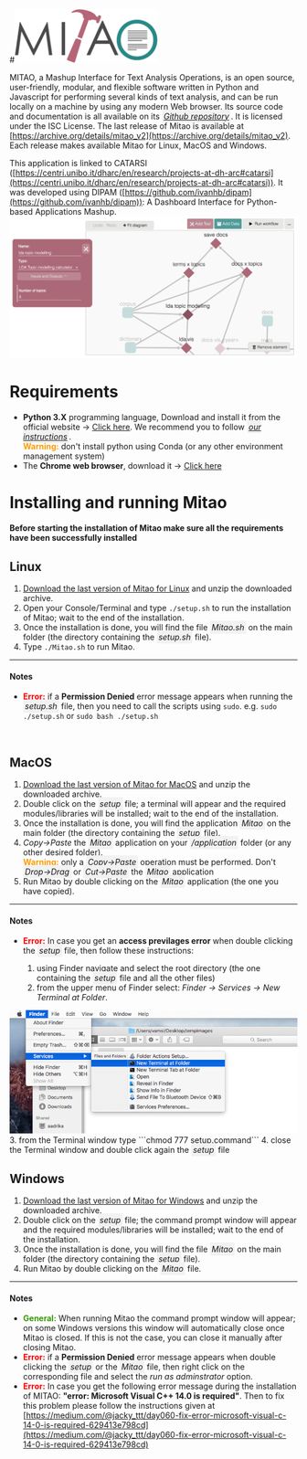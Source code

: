 <link rel="stylesheet" href="https://use.fontawesome.com/releases/v5.6.1/css/all.css" crossorigin="anonymous">

#<img src="doc/mitao_logo.png" alt="logo" width="250"/>

MITAO, a Mashup Interface for Text Analysis Operations, is an open source, user-friendly, modular, and flexible software written in Python and Javascript for performing several kinds of text analysis, and can be run locally on a machine by using any modern Web browser. Its source code and documentation is all available on its <i style="padding: 3px; background-color: #F2F2F2" class="fab fa-github"> <a href="https://github.com/catarsi/mitao">Github repository</a></i>. It is licensed under the ISC License. The last release of Mitao is available at [https://archive.org/details/mitao_v2](https://archive.org/details/mitao_v2). Each release makes available Mitao for Linux, MacOS and Windows.

This application is linked to CATARSI ([https://centri.unibo.it/dharc/en/research/projects-at-dh-arc#catarsi](https://centri.unibo.it/dharc/en/research/projects-at-dh-arc#catarsi)). It was developed using DIPAM  ([https://github.com/ivanhb/dipam](https://github.com/ivanhb/dipam)): A Dashboard Interface for Python-based Applications Mashup.
<img src="doc/mitao_screenshot.png" alt="screen"/>  

# Requirements
* **Python 3.X** programming language, Download and install it from the official website -> [Click here](https://www.python.org/downloads/). We recommend you to follow <i style="padding: 3px; background-color: #F2F2F2" class="fas fa-file"> <a href="doc/python_installation.pdf">our instructions</a></i>.<br><b style="color:#ff9a00">Warning:</b> don't install python using Conda (or any other environment management system)
* The **Chrome web browser**, download it -> [Click here](https://www.google.com/intl/en/chrome/)

# Installing and running Mitao
**Before starting the installation of Mitao make sure all the requirements have been successfully installed**

## Linux
1. [Download the last version of Mitao for Linux](https://archive.org/download/mitao2/mitao_v2.1_linux.zip) and unzip the downloaded archive.
1. Open your Console/Terminal and type `./setup.sh` to run the installation of Mitao; wait to the end of the installation.
2. Once the installation is done, you will find the file <i style="padding: 3px; background-color: #F2F2F2" class="fas fa-file"> Mitao.sh</i> on the main folder (the directory containing the <i style="padding: 3px; background-color: #F2F2F2" class="fas fa-file"> setup.sh</i> file).
3. Type `./Mitao.sh` to run Mitao.

---
#### Notes
* <b style="color:#ff0000	">Error:</b> if a **Permission Denied** error message appears when running the <i style="padding: 3px; background-color: #F2F2F2" class="fas fa-file"> setup.sh</i> file, then you need to call the scripts using `sudo`. e.g. `sudo ./setup.sh` or `sudo bash ./setup.sh`

<br>

## MacOS
1. [Download the last version of Mitao for MacOS](https://archive.org/download/mitao2/mitao_v2.1_macos.zip) and unzip the downloaded archive.
1. Double click on the <i style="padding: 3px; background-color: #F2F2F2" class="fas fa-file"> setup</i>  file; a terminal will appear and the required modules/libraries will be installed; wait to the end of the installation.
2. Once the installation is done, you will find the application  <i style="padding: 3px; background-color: #F2F2F2" class="fas fa-file"> Mitao</i> on the main folder (the directory containing the <i style="padding: 3px; background-color: #F2F2F2" class="fas fa-file"> setup</i> file).
3. *Copy->Paste* the <i style="padding: 3px; background-color: #F2F2F2" class="fas fa-file"> Mitao</i> application on your <i style="padding: 3px; background-color: #F2F2F2" class="fas fa-folder"> /application</i> folder (or any other desired folder).<br><b style="color:#ff9a00">Warning:</b> only a <i style="padding: 3px; background-color: #F2F2F2">Copy->Paste</i> operation must be performed. Don't <i style="padding: 3px; background-color: #F2F2F2">Drop->Drag</i> or <i style="padding: 3px; background-color: #F2F2F2">Cut->Paste</i> the <i style="padding: 3px; background-color: #F2F2F2" class="fas fa-file"> Mitao</i> application
4. Run Mitao by double clicking on the <i style="padding: 3px; background-color: #F2F2F2" class="fas fa-file"> Mitao</i> application (the one you have copied).

----
#### Notes
* <b style="color:#ff0000	">Error:</b> In case you get an **access previlages error** when double clicking the <i style="padding: 3px; background-color: #F2F2F2" class="fas fa-file"> setup</i> file, then follow these instructions:

	1. using Finder navigate and select the root directory (the one containing the <i style="padding: 3px; background-color: #F2F2F2" class="fas fa-file"> setup</i> file and all the other files)
	2. from the upper menu of Finder select: *Finder -> Services -> New Terminal at Folder*.
<img src="doc/macos_doc_open_doc_terminal.png" alt="screen"/>
	3. from the Terminal window type ```chmod 777 setup.command```
	4. close the Terminal window and double click again the <i style="padding: 3px; background-color: #F2F2F2" class="fas fa-file"> setup</i> file

<br>

## Windows
1. [Download the last version of Mitao for Windows](https://archive.org/download/mitao2/mitao_v2.1_windows.zip) and unzip the downloaded archive.
1. Double click on the <i style="padding: 3px; background-color: #F2F2F2" class="fas fa-file"> setup</i> file; the command prompt window will appear and the required modules/libraries will be installed; wait to the end of the installation.
2. Once the installation is done, you will find the file <i style="padding: 3px; background-color: #F2F2F2" class="fas fa-file"> Mitao</i> on the main folder (the directory containing the <i style="padding: 3px; background-color: #F2F2F2" class="fas fa-file"> setup</i> file).
3. Run Mitao by double clicking on the <i style="padding: 3px; background-color: #F2F2F2" class="fas fa-file"> Mitao</i> file.<br>

----
#### Notes

* <b style="color:#339900	">General:</b> When running Mitao the command prompt window will appear; on some Windows versions this window will automatically close once Mitao is closed. If this is not the case, you can close it manually after closing Mitao.  
* <b style="color:#ff0000	">Error:</b> if a **Permission Denied** error message appears when double clicking the <i style="padding: 3px; background-color: #F2F2F2" class="fas fa-file"> setup</i> or the <i style="padding: 3px; background-color: #F2F2F2" class="fas fa-file"> Mitao</i> file, then right click on the corresponding file and select the *run as adminstrator* option.
* <b style="color:#ff0000	">Error:</b> In case you get the following error message during the installation of MITAO: **"error: Microsoft Visual C++ 14.0 is required"**. Then to fix this problem please follow the instructions given at [https://medium.com/@jacky_ttt/day060-fix-error-microsoft-visual-c-14-0-is-required-629413e798cd](https://medium.com/@jacky_ttt/day060-fix-error-microsoft-visual-c-14-0-is-required-629413e798cd)
